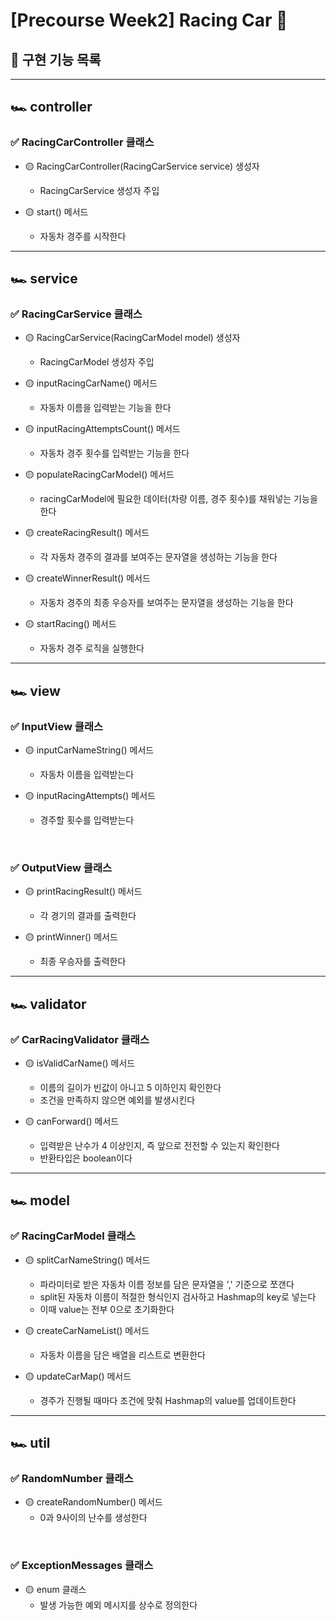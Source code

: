 # [Precourse Week2] Racing Car 🏁

## 📑 구현 기능 목록

---
## 🏎️ controller
### ✅ RacingCarController 클래스

- 🟡 RacingCarController(RacingCarService service) 생성자
    - RacingCarService 생성자 주입

- 🟡 start() 메서드
    - 자동차 경주를 시작한다

---

## 🏎️ service
### ✅ RacingCarService 클래스

- 🟡 RacingCarService(RacingCarModel model) 생성자
    - RacingCarModel 생성자 주입

- 🟡 inputRacingCarName() 메서드
    - 자동차 이름을 입력받는 기능을 한다

- 🟡 inputRacingAttemptsCount() 메서드
    - 자동차 경주 횟수를 입력받는 기능을 한다

- 🟡 populateRacingCarModel() 메서드
    - racingCarModel에 필요한 데이터(차량 이름, 경주 횟수)를 채워넣는 기능을 한다

- 🟡 createRacingResult() 메서드
    - 각 자동차 경주의 결과를 보여주는 문자열을 생성하는 기능을 한다

- 🟡 createWinnerResult() 메서드
    - 자동차 경주의 최종 우승자를 보여주는 문자열을 생성하는 기능을 한다

- 🟡 startRacing() 메서드
    - 자동차 경주 로직을 실행한다


---

## 🏎️ view
### ✅ InputView 클래스
- 🟡 inputCarNameString() 메서드
    - 자동차 이름을 입력받는다

- 🟡 inputRacingAttempts() 메서드
    - 경주할 횟수를 입력받는다

<br>

### ✅ OutputView 클래스
- 🟡 printRacingResult() 메서드
    - 각 경기의 결과를 출력한다

- 🟡 printWinner() 메서드
    - 최종 우승자를 출력한다

---

## 🏎️ validator
### ✅ CarRacingValidator 클래스
- 🟡 isValidCarName() 메서드
    - 이름의 길이가 빈값이 아니고 5 이하인지 확인한다
    - 조건을 만족하지 않으면 예외를 발생시킨다

- 🟡 canForward() 메서드
    - 입력받은 난수가 4 이상인지, 즉 앞으로 전전할 수 있는지 확인한다
    - 반환타입은 boolean이다

---

## 🏎️ model
### ✅ RacingCarModel 클래스
- 🟡 splitCarNameString() 메서드
    - 파라미터로 받은 자동차 이름 정보를 담은 문자열을 ',' 기준으로 쪼갠다
    - split된 자동차 이름이 적절한 형식인지 검사하고 Hashmap의 key로 넣는다
    - 이때 value는 전부 0으로 초기화한다

- 🟡 createCarNameList() 메서드
    - 자동차 이름을 담은 배열을 리스트로 변환한다

- 🟡 updateCarMap() 메서드
    - 경주가 진행될 때마다 조건에 맞춰 Hashmap의 value를 업데이트한다

---

## 🏎️ util
### ✅ RandomNumber 클래스
- 🟡 createRandomNumber() 메서드
    - 0과 9사이의 난수를 생성한다

<br>

### ✅ ExceptionMessages 클래스
- 🟡 enum 클래스
    - 발생 가능한 예외 메시지를 상수로 정의한다





    